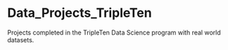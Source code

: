 # Data_Projects_TripleTen
Projects completed in the TripleTen Data Science program with real world datasets.
